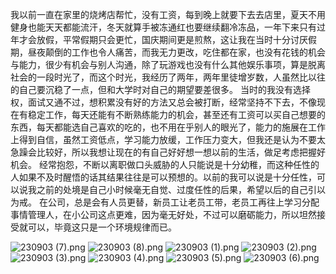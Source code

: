 我以前一直在家里的烧烤店帮忙，没有工资，每到晚上就要下去去店里，夏天不用健身也能天天都能流汗，冬天就算手被冻通红也要继续翻冷冻品，一年下来只有过年才会放假，平常假期只会更忙，国庆期间更是煎熬，这让我在当时十分讨厌假期，昼夜颠倒的工作也令人痛苦，而我无力更改，吃住都在家，也没有花钱的机会与能力，很少有机会与别人沟通，除了玩游戏也没有什么其他娱乐事项，算是脱离社会的一段时光了，而这个时光，我经历了两年，两年里徒增岁数，人虽然比以往的自己要沉稳了一点，但和大学时对自己的期望要差很多。
当时的我没有选择权，面试又通不过，想积累没有好的方法又总会被打断，经常坚持不下去，不像现在有稳定工作，每天还能有不断熟练能力的机会，甚至还有工资可以买自己想要的东西，每天都能选自己喜欢的吃的，也不用在乎别人的眼光了，能力的施展在工作上得到自信，虽然工资低点，学习能力放缓，工作压力变大，但我还是认为不要太急躁会比较好，所以我想让现在的有自己好好想一想以前的生活，做足考虑把握好机会。
经常抱怨，不断以离职做口头威胁的人只能说是十分幼稚，而这种任性的人如果不及时醒悟的话其结果往往是可以预想的。以前的我可以说是十分任性，可以说我之前的处境是自己小时候毫无自觉、过度任性的后果，希望以后的自己引以为戒。
在公司，总是会有人员更替，新员工让老员工带，老员工再往上学习分配事情管理人，在小公司这点更难，因为毫无好处，不过可以磨砺能力，所以坦然接受就可以，毕竟这只是一个环境规律而已。

![230903 (7).png](../img/230903%20(7).png)
![230903 (8).png](../img/230903%20(8).png)
![230903 (1).png](../img/230903%20(1).png)
![230903 (2).png](../img/230903%20(2).png)
![230903 (3).png](../img/230903%20(3).png)
![230903 (4).png](../img/230903%20(4).png)
![230903 (5).png](../img/230903%20(5).png)
![230903 (6).png](../img/230903%20(6).png)
